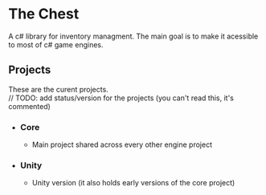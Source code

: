 # The Chest
A c# library for inventory managment. The main goal is to make it acessible to most of c# game engines.

## Projects
These are the curent projects.  
// TODO: add status/version for the projects (you can't read this, it's commented)

* ### Core
  * Main project shared across every other engine project
* ### Unity
  * Unity version (it also holds early versions of the core project)
